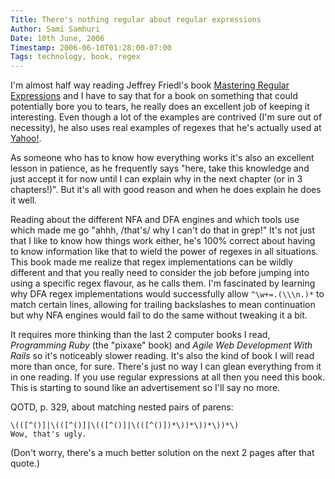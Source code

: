 ```yaml
---
Title: There's nothing regular about regular expressions
Author: Sami Samhuri
Date: 10th June, 2006
Timestamp: 2006-06-10T01:28:00-07:00
Tags: technology, book, regex
---
```


I'm almost half way reading Jeffrey Friedl's book <a href="http://www.oreilly.com/catalog/regex2/">Mastering Regular Expressions</a> and I have to say that for a book on something that could potentially bore you to tears, he really does an excellent job of keeping it interesting. Even though a lot of the examples are contrived (I'm sure out of necessity), he also uses real examples of regexes that he's actually used at <a href="http://www.yahoo.com/">Yahoo!</a>.

As someone who has to know how everything works it's also an excellent lesson in patience, as he frequently says "here, take this knowledge and just accept it for now until I can explain why in the next chapter (or in 3 chapters!)". But it's all with good reason and when he does explain he does it well.

Reading about the different NFA and DFA engines and which tools use which made me go "ahhh, /that's/ why I can't do that in grep!" It's not just that I like to know how things work either, he's 100% correct about having to know information like that to wield the power of regexes in all situations. This book made me realize that regex implementations can be wildly different and that you really need to consider the job before jumping into using a specific regex flavour, as he calls them. I'm fascinated by learning why DFA regex implementations would successfully allow `^\w+=.(\\\n.)*` to match certain lines, allowing for trailing backslashes to mean continuation but why NFA engines would fail to do the same without tweaking it a bit.

It requires more thinking than the last 2 computer books I read, *Programming Ruby* (the "pixaxe" book) and *Agile Web Development With Rails* so it's noticeably slower reading. It's also the kind of book I will read more than once, for sure. There's just no way I can glean everything from it in one reading. If you use regular expressions at all then you need this book. This is starting to sound like an advertisement so I'll say no more.

QOTD, p. 329, about matching nested pairs of parens:

    \(([^()]|\(([^()]|\(([^()]|\(([^()])*\))*\))*\))*\)
    Wow, that's ugly.

(Don't worry, there's a much better solution on the next 2 pages after that quote.)


